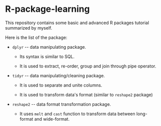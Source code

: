 # R-package-learning
This repository contains some basic and advanced R packages tutorial summarized by myself.

Here is the list of the package:
  * `dplyr` -- data manipulating package. 
  
       + Its syntax is similar to SQL. 
  
       + It is used to extract, re-order, group and join through pipe operator.
             
  * `tidyr` -- data manipulating/cleaning package.
  
       + It is used to separate and unite columns.
  
       + It is used to transform data's format (similar to `reshape2` package)
   
  * `reshape2` -- data format transformation package.
  
       + It uses `melt` and `cast` function to transform data between long-format and wide-format.
                
